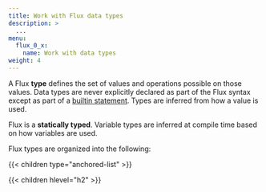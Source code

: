 ```yaml
---
title: Work with Flux data types
description: >
  ...
menu:
  flux_0_x:
    name: Work with data types
weight: 4
---
```


A Flux **type** defines the set of values and operations possible on those values.
Data types are never explicitly declared as part of the Flux syntax except as
part of a [builtin statement](/flux/v0.x/spec/system-built-ins/).
Types are inferred from how a value is used.

Flux is a **statically typed**. Variable types are inferred at compile time based
on how variables are used.

Flux types are organized into the following:

{{< children type="anchored-list" >}}

{{< children hlevel="h2" >}}
